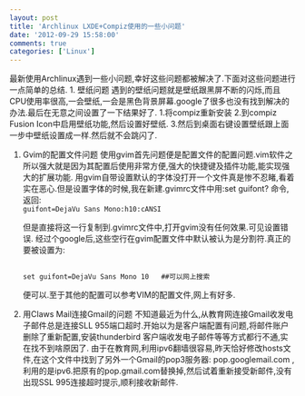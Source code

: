 ```yaml
---
layout: post
title: 'Archlinux LXDE+Compiz使用的一些小问题'
date: '2012-09-29 15:58:00'
comments: true
categories: ['Linux']
---
```


<p>最新使用Archlinux遇到一些小问题,幸好这些问题都被解决了.下面对这些问题进行一点简单的总结.
1. 壁纸问题
遇到的壁纸问题就是壁纸跟黑屏不断的闪烁,而且CPU使用率很高,一会壁纸,一会是黑色背景屏幕.google了很多也没有找到解决的办法.最后在无意之间设置了一下结果好了.
<!--more-->
1.将compiz重新安装
2.到compiz Fusion Icon中启用壁纸功能,然后设置好壁纸.
3.然后到桌面右键设置壁纸跟上面一步中壁纸设置成一样.然后就不会跳闪了.</p><ol><li><p>Gvim的配置文件问题
使用gvim首先问题便是配置文件的配置问题.vim软件之所以强大就是因为其配置后使用非常方便,强大的快捷键及插件功能,能实现强大的扩展功能.
用gvim自带设置默认的字体没打开一个文件真是惨不忍睹,看着实在恶心.但是设置字体的时候,我在新建.gvimrc文件中用:set guifont? 命令,返回:

<code>
guifont=DejaVu Sans Mono:h10:cANSI
</code>

但是直接将这一行复制到.gvimrc文件中,打开gvim没有任何效果.可见设置错误.
经过个google后,这些空行在gvim配置文件中默认被认为是分割符.真正的要被设置为:

<code>
set guifont=DejaVu Sans Mono 10   ##可以网上搜索
</code>

便可以.至于其他的配置可以参考VIM的配置文件,网上有好多.</p></li><li><p>用Claws Mail连接Gmail的问题
不知道最近为什么,从教育网连接Gmail收发电子邮件总是连接SLL 955端口超时.开始以为是客户端配置有问题,将邮件账户删除了重新配置,安装thunderbird 客户端收发电子邮件等等方式都行不通,实在找不到啥原因了.
由于在教育网,利用ipv6翻墙很容易,昨天恰好修改hosts文件,在这个文件中找到了另外一个Gmail的pop3服务器: pop.googlemail.com ,利用的是ipv6.把原有的pop.gmail.com替换掉,然后试着重新接受新邮件,没有出现SSL 995连接超时提示,顺利接收新邮件.</p></li></ol>
